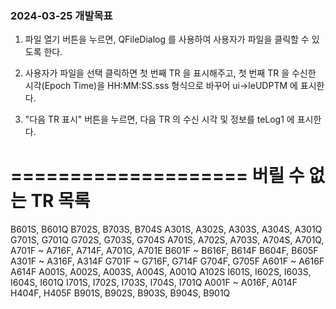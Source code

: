 
### 2024-03-25 개발목표

1. 파일 열기 버튼을 누르면, QFileDialog 를 사용하여 사용자가 파일을 클릭할 수 있도록 한다.

2. 사용자가 파일을 선택 클릭하면 첫 번째 TR 을 표시해주고, 첫 번째 TR 을 수신한 시각(Epoch Time)을 HH:MM:SS.sss 형식으로 바꾸어 ui->leUDPTM 에 표시한다.

3. "다음 TR 표시" 버튼을 누르면, 다음 TR 의 수신 시각 및 정보를 teLog1 에 표시한다.

====================
버릴 수 없는 TR 목록
====================
B601S, B601Q
B702S, B703S, B704S
A301S, A302S, A303S, A304S, A301Q
G701S, G701Q
G702S, G703S, G704S
A701S, A702S, A703S, A704S, A701Q, A701F ~ A716F, A714F, A701G, A701E
B601F ~ B616F, B614F
B604F, B605F
A301F ~ A316F, A314F
G701F ~ G716F, G714F
G704F, G705F
A601F ~ A616F
A614F
A001S, A002S, A003S, A004S, A001Q
A102S
I601S, I602S, I603S, I604S, I601Q
I701S, I702S, I703S, I704S, I701Q
A001F ~ A016F, A014F
H404F, H405F
B901S, B902S, B903S, B904S, B901Q
